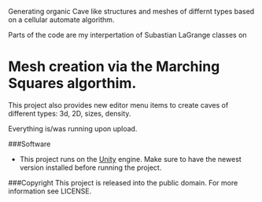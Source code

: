 Generating organic Cave like structures and meshes of differnt types based on a cellular automate algorithm.

Parts of the code are my interpertation of Subastian LaGrange classes on 

Mesh creation via the Marching Squares algorthim. 
========

This project also provides new editor menu items to create caves of different types: 3d, 2D, sizes, density.


Everything is/was running upon upload.



###Software
- This project runs on the [Unity](http://unity3d.com) engine. Make sure to have the newest version installed before running the project. 

###Copyright
This project is released into the public domain. For more information see LICENSE.